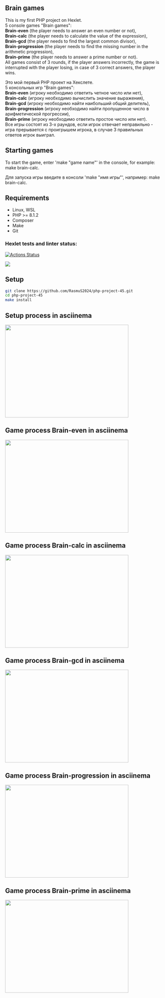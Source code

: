 ## Brain games
This is my first PHP project on Hexlet.<br>
5 console games "Brain games":<br>
<b>Brain-even</b> (the player needs to answer an even number or not),<br>
<b>Brain-calc</b> (the player needs to calculate the value of the expression),<br>
<b>Brain-gcd</b> (the player needs to find the largest common divisor),<br>
<b>Brain-progression</b> (the player needs to find the missing number in the arithmetic progression),<br>
<b>Brain-prime</b> (the player needs to answer a prime number or not).<br>
All games consist of 3 rounds, if the player answers incorrectly, the game is interrupted with the player losing, in case of 3 correct answers, the player wins.
<br>

Это мой первый PHP проект на Хекслете.<br>
5 консольных игр "Brain games":<br>
<b>Brain-even</b> (игроку необходимо ответить четное число или нет),<br> 
<b>Brain-calc</b> (игроку необходимо вычислить значение выражения),<br>
<b>Brain-gcd</b> (игроку необходимо найти наибольший общий делитель),<br>
<b>Brain-progression</b> (игроку необходимо найти пропущенное число в арифметической прогрессии),<br>
<b>Brain-prime</b> (игроку необходимо ответить простое число или нет).<br>
Все игры состоят из 3-х раундов, если игрок отвечает неправильно - игра прерывается с проигрышем игрока, в случае 3 правильных ответов игрок выиграл.

## Starting games
To start the game, enter 'make "game name"' in the console, for example: make brain-calc.<br>

Для запуска игры введите в консоли 'make "имя игры"', например: make brain-calc.

## Requirements
* Linux, WSL
* PHP >= 8.1.2
* Composer
* Make
* Git

### Hexlet tests and linter status:
[![Actions Status](https://github.com/RasmuS2024/php-project-45/actions/workflows/hexlet-check.yml/badge.svg)](https://github.com/RasmuS2024/php-project-45/actions)

<a href="https://codeclimate.com/github/RasmuS2024/php-project-45/maintainability"><img src="https://api.codeclimate.com/v1/badges/d99a0a6a3c9a58a6fb8c/maintainability" /></a>

## Setup
```bash
git clone https://github.com/RasmuS2024/php-project-45.git
cd php-project-45
make install
```
## Setup process in asciinema
<a href="https://asciinema.org/a/hL03vZrvLsrIKNsN7lSMa7I0M" target="_blank"><img src="https://asciinema.org/a/hL03vZrvLsrIKNsN7lSMa7I0M.svg" width="400" height="300" /></a>

## Game process Brain-even in asciinema
<a href="https://asciinema.org/a/ieUIrUBgJNwkFEap8tAAEvYFN" target="_blank"><img src="https://asciinema.org/a/ieUIrUBgJNwkFEap8tAAEvYFN.svg" width="400" height="300" /></a>

## Game process Brain-calc in asciinema
<a href="https://asciinema.org/a/zc5hN8afYBwYMJxq24m82LmDW" target="_blank"><img src="https://asciinema.org/a/zc5hN8afYBwYMJxq24m82LmDW.svg" width="400" height="300" /></a>

## Game process Brain-gcd in asciinema
<a href="https://asciinema.org/a/H1dId0ICg4xZNiw9sfACn2c9q" target="_blank"><img src="https://asciinema.org/a/H1dId0ICg4xZNiw9sfACn2c9q.svg" width="400" height="300" /></a>

## Game process Brain-progression in asciinema
<a href="https://asciinema.org/a/s9K7G7vvLNPsj3aAzz1EFHjVt" target="_blank"><img src="https://asciinema.org/a/s9K7G7vvLNPsj3aAzz1EFHjVt.svg" width="400" height="300" /></a>

## Game process Brain-prime in asciinema
<a href="https://asciinema.org/a/CcKCikwAXlWFoA6FyFlTKyd7X" target="_blank"><img src="https://asciinema.org/a/CcKCikwAXlWFoA6FyFlTKyd7X.svg" width="400" height="300" /></a>

